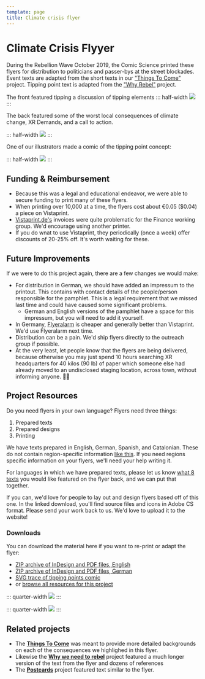 ```yaml
---
template: page
title: Climate crisis flyer
---
```


# Climate Crisis Flyyer

During the Rebellion Wave October 2019, the Comic Science printed these flyers for distribution to politicians and passer-bys at the street blockades. Event texts are adapted from the short texts in our ["Things To Come"](https://xrscience.earth/en/things-to-come/) project. Tipping point text is adapted from the ["Why Rebel"](https://xrscience.earth/en/why-we-rebel.html) project.


The front featured tipping a discussion of tipping elements
::: half-width
![](https://resources.xrscience.earth/projects/climate-crisis-flyer/jpg/en/front-lowres.jpg)
:::


The back featured some of the worst local consequences of climate change, XR Demands, and a call to action.

::: half-width
![](https://resources.xrscience.earth/projects/climate-crisis-flyer/jpg/en/back-lowres.jpg)
:::


One of our illustrators made a comic of the tipping point concept:

::: half-width
![](https://resources.xrscience.earth/projects/climate-crisis-flyer/png/tippingpoints-comic.png)
:::


## Funding & Reimbursement
- Because this was a legal and educational endeavor, we were able to secure funding to print many of these flyers.
- When printing over 10,000 at a time, the flyers cost about €0.05 ($0.04) a piece on Vistaprint.
- [Vistaprint.de's](https://vistaprint.de) invoices were quite problematic for the Finance working group. We'd encourage using another printer.
- If you do wnat to use Vistaprint, they periodically (once a week) offer discounts of 20-25% off. It's worth waiting for these.


## Future Improvements
If we were to do this project again, there are a few changes we would make:

- For distribution in German, we should have added an impressum to the printout. This contains with contact details of the people/person responsible for the pamphlet. This is a legal requirement that we missed last time and could have caused some significant problems.
  - German and English versions of the pamphlet have a space for this impressum, but you will need to add it yourself.
- In Germany, [Flyeralarm](https://www.flyeralarm.com/de/) is cheaper and generally better than Vistaprint. We'd use Flyeralarm next time.
- Distribution can be a pain. We'd ship flyers directly to the outreach group if possible.
- At the very least, let people know that the flyers are being delivered, because otherwise you may just spend 10 hours searching XR headquarters for 40 kilos (90 lb) of  paper which someone else had already moved to an undisclosed staging location, across town, without informing anyone. 🤷‍♀️


## Project Resources
Do you need flyers in your own language? Flyers need three things:

1. Prepared texts
2. Prepared designs
3. Printing

We have texts prepared in English, German, Spanish, and Catalonian. These do not contain region-specific information [like this](https://xrscience.earth/en/things-to-come/survive-berlin.html). If you need regions specific information  on your flyers, we'll need your help writing it.

For languages in which we have prepared texts, please let us know [what 8 texts](http://localhost:5000/en/things-to-come/) you would like featured on the flyer back, and we can put that together.

If you can, we'd love for people to lay out and design flyers based off of this one. In the linked download, you'll find source files and icons in Adobe CS format. Please send your work back to us. We'd love to upload it to the website!



### Downloads

You can download the material here if you want to re-print or adapt the flyer:



 * [ZIP archive of InDesign and PDF files, English](https://resources.xrscience.earth/projects/climate-crisis-flyer/indesign/en/1.01/1.01-xr-comsci-climate-crisis-flyer-english-indesign.zip)
 * [ZIP archive of InDesign and PDF files, German](https://resources.xrscience.earth/projects/climate-crisis-flyer/indesign/de/1.01/1.01-xr-comsci-climate-crisis-flyer-german-indesign.zip)
 * [SVG trace of tipping points comic](https://resources.xrscience.earth/projects/climate-crisis-flyer/svg/tippingpoints-comic.svg)
 * or [browse all resources for this project](https://resources.xrscience.earth/projects/climate-crisis-flyer)

::: quarter-width
![](https://resources.xrscience.earth/projects/climate-crisis-flyer/jpg/en/front-lowres-folded.jpg)
:::

::: quarter-width
![](https://resources.xrscience.earth/projects/climate-crisis-flyer/jpg/en/back-lowres-folded.jpg)
:::


## Related projects

* The **[Things To Come](/en/things-to-come)** was meant to provide more detailed backgrounds on each of the consequences we highlighed in this flyer.
* Likewise the **[Why we need to rebel](/en/why-we-rebel)** project featured a much longer version of the text from the flyer and dozens of references
* The **[Postcards](https://xrscience.earth/en/postcards.html)** project featured text similar to the flyer.
